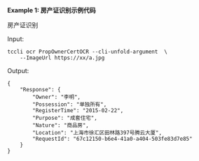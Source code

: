 **Example 1: 房产证识别示例代码**

房产证识别

Input: 

```
tccli ocr PropOwnerCertOCR --cli-unfold-argument  \
    --ImageUrl https://xx/a.jpg
```

Output: 
```
{
    "Response": {
        "Owner": "李明",
        "Possession": "单独所有",
        "RegisterTime": "2015-02-22",
        "Purpose": "成套住宅",
        "Nature": "商品房",
        "Location": "上海市徐汇区田林路397号腾云大厦",
        "RequestId": "67c12150-b6e4-41a0-a404-503fe83d7e85"
    }
}
```

